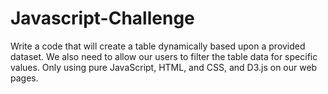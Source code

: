 # Javascript-Challenge
Write a code that will create a table dynamically based upon a provided dataset. We also need to allow our users to filter the table data for specific values. Only using pure JavaScript, HTML, and CSS, and D3.js on our web pages. 
